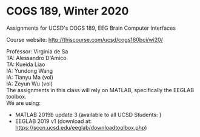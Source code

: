 # COGS 189, Winter 2020
Assignments for UCSD's COGS 189, EEG Brain Computer Interfaces

Course website: http://thiscourse.com/ucsd/cogs160bci/wi20/

Professor: Virginia de Sa<br>
TA: Alessandro D'Amico<br>
TA: Kueida Liao<br>
IA: Yundong Wang<br>
IA: Tianyu Ma (vol)<br>
IA: Zeyun Wu (vol)
<br>
The assignments in this class will rely on MATLAB, specifically the EEGLAB toolbox.<br>
We are using:
* MATLAB 2019b update 3 (available to all UCSD Students: )
* EEGLAB 2019 v1 (download at: https://sccn.ucsd.edu/eeglab/downloadtoolbox.php)
